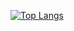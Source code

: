 [![Top Langs](https://github-readme-stats.vercel.app/api/top-langs/?username=AlanAcosta460&langs_count=5&layout=compact&theme=transparent)](https://github.com/anuraghazra/github-readme-stats)

